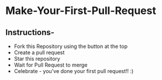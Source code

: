 # Make-Your-First-Pull-Request

## Instructions-

- Fork this Repository using the button at the top
- Create a pull request
- Star this repository
- Wait for Pull Request to merge
- Celebrate - you've done your first pull request!!
:)
